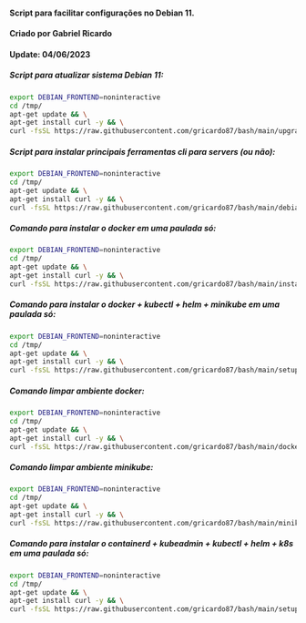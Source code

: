 #### Script para facilitar configurações no Debian 11.
#### Criado por Gabriel Ricardo
#### Update: 04/06/2023

##### Script para atualizar sistema Debian 11:

```bash
export DEBIAN_FRONTEND=noninteractive
cd /tmp/
apt-get update && \
apt-get install curl -y && \
curl -fsSL https://raw.githubusercontent.com/gricardo87/bash/main/upgrade.sh | bash -
```
##### Script para instalar principais ferramentas cli para servers (ou não):

```bash
export DEBIAN_FRONTEND=noninteractive
cd /tmp/
apt-get update && \
apt-get install curl -y && \
curl -fsSL https://raw.githubusercontent.com/gricardo87/bash/main/debian-setup.sh | bash -
```

##### Comando para instalar o docker em uma paulada só:

```bash
export DEBIAN_FRONTEND=noninteractive
cd /tmp/
apt-get update && \
apt-get install curl -y && \
curl -fsSL https://raw.githubusercontent.com/gricardo87/bash/main/install-docker.sh | bash -
```
##### Comando para instalar o docker + kubectl + helm + minikube em uma paulada só:

```bash
export DEBIAN_FRONTEND=noninteractive
cd /tmp/
apt-get update && \
apt-get install curl -y && \
curl -fsSL https://raw.githubusercontent.com/gricardo87/bash/main/setup-minikube-debian.sh | bash -
```

##### Comando limpar ambiente docker:

```bash
export DEBIAN_FRONTEND=noninteractive
cd /tmp/
apt-get update && \
apt-get install curl -y && \
curl -fsSL https://raw.githubusercontent.com/gricardo87/bash/main/docker-clean.sh | bash -
```


##### Comando limpar ambiente minikube:

```bash
export DEBIAN_FRONTEND=noninteractive
cd /tmp/
apt-get update && \
apt-get install curl -y && \
curl -fsSL https://raw.githubusercontent.com/gricardo87/bash/main/minikube-clean.sh | bash -
```

##### Comando para instalar o containerd + kubeadmin + kubectl + helm + k8s em uma paulada só:

```bash
export DEBIAN_FRONTEND=noninteractive
cd /tmp/
apt-get update && \
apt-get install curl -y && \
curl -fsSL https://raw.githubusercontent.com/gricardo87/bash/main/setup-k8s-debian.sh | bash -
